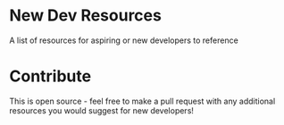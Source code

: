 # New Dev Resources
A list of resources for aspiring or new developers to reference
# Contribute
This is open source - feel free to make a pull request with any additional resources you would suggest for new developers!
